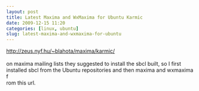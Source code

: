 ```yaml
---
layout: post
title: Latest Maxima and WxMaxima for Ubuntu Karmic
date: 2009-12-15 11:20
categories: [linux, ubuntu]
slug: latest-maxima-and-wxmaxima-for-ubuntu
---
```


<a href="http://zeus.nyf.hu/~blahota/maxima/karmic/" title="maxima for ubuntu">
 http://zeus.nyf.hu/~blahota/maxima/karmic/
</a>
<br/>
<br/>
on maxima mailing lists they suggested to install the sbcl built, so I first installed sbcl from the Ubuntu repositories and then maxima and wxmaxima f
<br/>
rom this url.
